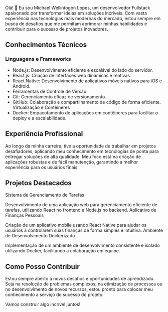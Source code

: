 Olá! 👋 Eu sou Michael Wellintogon Lopes, um desenvolvedor Fullstack apaixonado por transformar ideias em soluções incríveis. Com vasta experiência nas tecnologias mais modernas do mercado, estou sempre em busca de desafios que me permitam aprimorar minhas habilidades e contribuir para o sucesso de projetos inovadores.

## Conhecimentos Técnicos

### Linguagens e Frameworks
* Node.js: Desenvolvimento eficiente e escalável do lado do servidor.
* React.js: Criação de interfaces web dinâmicas e reativas.
* React Native: Desenvolvimento de aplicativos móveis nativos para iOS e Android.
* Ferramentas de Controle de Versão
* Git: Gerenciamento eficaz de versionamento.
* GitHub: Colaboração e compartilhamento de código de forma eficiente. Virtualização e Contêineres
* Docker: Empacotamento de aplicações em contêineres para facilitar o deploy e a escalabilidade.

## Experiência Profissional
Ao longo da minha carreira, tive a oportunidade de trabalhar em projetos desafiadores, aplicando meu conhecimento em tecnologias de ponta para entregar soluções de alta qualidade. Meu foco está na criação de aplicações robustas e de fácil manutenção, garantindo a melhor experiência para os usuários finais.

## Projetos Destacados
Sistema de Gerenciamento de Tarefas

Desenvolvimento de uma aplicação web para gerenciamento eficiente de tarefas, utilizando React no frontend e Node.js no backend.
Aplicativo de Finanças Pessoais

Criação de um aplicativo mobile usando React Native para ajudar os usuários a controlarem suas finanças de forma simples e intuitiva.
Ambiente de Desenvolvimento Dockerizado

Implementação de um ambiente de desenvolvimento consistente e isolado utilizando Docker, facilitando a colaboração em equipe.

## Como Posso Contribuir

Estou sempre aberto a novos desafios e oportunidades de aprendizado. Seja na resolução de problemas complexos, na otimização de processos ou no desenvolvimento de novos recursos, estou pronto para colocar meu conhecimento a serviço do sucesso do projeto.

Vamos construir algo incrível juntos!

